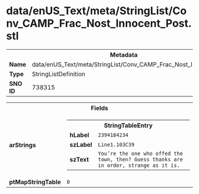 <h1>data/enUS_Text/meta/StringList/Conv_CAMP_Frac_Nost_Innocent_Post.stl</h1><table><tr><th colspan="100%">Metadata</th></tr><tr><td><b>Name</b></td><td>data/enUS_Text/meta/StringList/Conv_CAMP_Frac_Nost_Innocent_Post.stl</td></tr><tr><td><b>Type</b></td><td>StringListDefinition</td></tr><tr><td><b>SNO ID</b></td><td>738315</td></tr></table>

<table><tr><th colspan="100%">Fields</th></tr><tr><td><b>arStrings</b></td><td><table><tr><th colspan="100%">StringTableEntry</th></tr><tr><td><b>hLabel</b></td><td><code>2394184234</code></td></tr><tr><td><b>szLabel</b></td><td><code>Line1.103C39</code></td></tr><tr><td><b>szText</b></td><td><code>You’re the one who offed the town, then? Guess thanks are in order, strange as it is.</code></td></tr></table>


</td></tr><tr><td><b>ptMapStringTable</b></td><td><code>0</code></td></tr></table>

